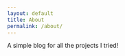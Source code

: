 ```yaml
---
layout: default
title: About
permalink: /about/
---
```


A simple blog for all the projects I tried!

